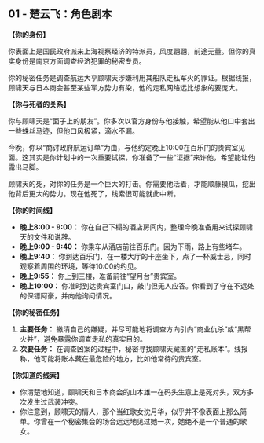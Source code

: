## 01 - 楚云飞：角色剧本

**【你的身份】**

你表面上是国民政府派来上海视察经济的特派员，风度翩翩，前途无量。但你的真实身份是南京方面调查经济犯罪的秘密专员。

你的秘密任务是调查航运大亨顾啸天涉嫌利用其船队走私军火的罪证。根据线报，顾啸天与日本商会甚至某些军方势力有染，他的走私网络远比想象的要庞大。

**【你与死者的关系】**

你与顾啸天是“面子上的朋友”。你多次以官方身份与他接触，希望能从他口中套出一些蛛丝马迹，但他口风极紧，滴水不漏。

今晚，你以“商讨政府航运订单”为由，与他约定晚上10:00在百乐门的贵宾室见面。这其实是你计划中的一次重要试探，你准备了一些“证据”来诈他，希望能让他露出马脚。

顾啸天的死，对你的任务是一个巨大的打击。你需要他活着，才能顺藤摸瓜，挖出他背后更大的势力。现在他死了，线索很可能就此中断。

**【你的时间线】**

*   **晚上8:00 - 9:00：** 你在自己下榻的酒店房间内，整理今晚准备用来试探顾啸天的文件和说辞。
*   **晚上9:00 - 9:40：** 你乘车从酒店前往百乐门。因为下雨，路上有些堵车。
*   **晚上9:40：** 你到达百乐门，在一楼大厅的卡座坐下，点了一杯威士忌，同时观察着周围的环境，等待10:00的约见。
*   **晚上9:55：** 你上到三楼，准备前往“望月台”贵宾室。
*   **晚上10:00：** 你准时到达贵宾室门口，敲门但无人应答。你看到了守在不远处的保镖阿豪，并向他询问情况。

**【你的秘密任务】**

1.  **主要任务：** 撇清自己的嫌疑，并尽可能地将调查方向引向“商业仇杀”或“黑帮火并”，避免暴露你调查走私的真实目的。
2.  **次要任务：** 在调查凶案的过程中，秘密寻找顾啸天藏匿的“走私账本”。线报称，他可能将账本藏在最危险的地方，比如他常待的贵宾室。

**【你知道的线索】**

*   你清楚地知道，顾啸天和日本商会的山本雄一在码头生意上是死对头，双方多次发生过武装冲突。
*   你注意到，顾啸天的情人，那个当红歌女沈月华，似乎并不像表面上那么简单。你曾在一个秘密集会的场合远远地见过她一次，她绝不是一个普通的歌女。